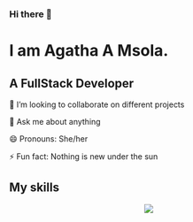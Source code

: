 ### Hi there 👋 <h1>I am Agatha A Msola.</h1>

<h2> A FullStack Developer </h2>
 
 👯 I’m looking to collaborate on different projects
 
 💬 Ask me about anything
 
 😄 Pronouns: She/her
 
 ⚡ Fun fact: Nothing is new under the sun
 
 <h2>My skills</h2>
<p align="center">
  <a href="https://skillicons.dev">
    <img src="https://skillicons.dev/icons?i=git,html,css,sass,bootstrap,react" />
  </a>
</p>
